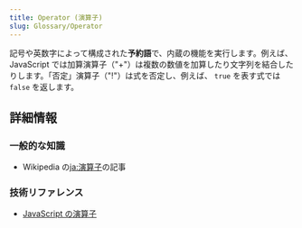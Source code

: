 ```yaml
---
title: Operator (演算子)
slug: Glossary/Operator
---
```


記号や英数字によって構成された**予約語**で、内蔵の機能を実行します。例えば、 JavaScript では加算演算子（"+"）は複数の数値を加算したり文字列を結合したりします。「否定」演算子（"!"）は式を否定し、例えば、 `true` を表す式では `false` を返します。

## 詳細情報

### 一般的な知識

- Wikipedia の[ja:演算子](https://ja.wikipedia.org/wiki/ja:演算子)の記事

### 技術リファレンス

- [JavaScript の演算子](/ja/docs/Web/JavaScript/Reference/Operators)
